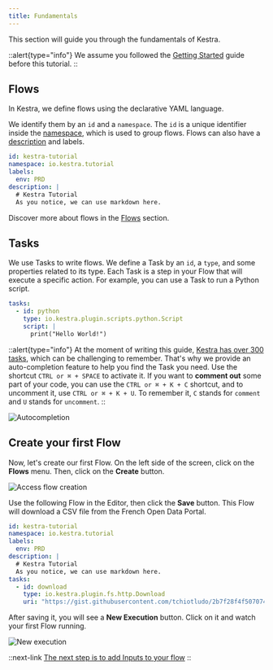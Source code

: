 ```yaml
---
title: Fundamentals
---
```


This section will guide you through the fundamentals of Kestra.

::alert{type="info"}
We assume you followed the [Getting Started](../01.getting-started.md) guide before this tutorial.
::

## Flows

In Kestra, we define flows using the declarative YAML language.

We identify them by an `id` and a `namespace`. The `id` is a unique identifier inside the [namespace](../03.concepts/01.flows.md#namespace), which is used to group flows. Flows can also have a [description](../05.developer-guide/01.flow.md#document-your-flow) and labels.

```yaml
id: kestra-tutorial
namespace: io.kestra.tutorial
labels:
  env: PRD
description: |
  # Kestra Tutorial
  As you notice, we can use markdown here.
```

Discover more about flows in the [Flows](../05.developer-guide/01.flow.md) section.

## Tasks

We use Tasks to write flows. We define a Task by an `id`, a `type`, and some properties related to its type. Each Task is a step in your Flow that will execute a specific action. For example, you can use a Task to run a Python script.

```yaml
tasks:
  - id: python
    type: io.kestra.plugin.scripts.python.Script
    script: |
      print("Hello World!")
```

::alert{type="info"}
At the moment of writing this guide, [Kestra has over 300 tasks](../../plugins/index.md), which can be challenging to remember. That's why we provide an auto-completion feature to help you find the Task you need. Use the shortcut `CTRL or ⌘ + SPACE` to activate it. If you want to **comment out** some part of your code, you can use the `CTRL or ⌘ + K + C` shortcut, and to uncomment it, use `CTRL or ⌘ + K + U`. To remember it, `C` stands for `comment` and `U` stands for `uncomment`. 
::

![Autocompletion](/docs/tutorial/fundamentals/autocomplete.gif)

## Create your first Flow

Now, let's create our first Flow. On the left side of the screen, click on the **Flows** menu.
Then, click on the **Create** button.

![Access flow creation](/docs/tutorial/fundamentals/create-button.png)

Use the following Flow in the Editor, then click the **Save** button.
This Flow will download a CSV file from the French Open Data Portal.

```yaml
id: kestra-tutorial
namespace: io.kestra.tutorial
labels:
  env: PRD
description: |
  # Kestra Tutorial
  As you notice, we can use markdown here.
tasks:
  - id: download
    type: io.kestra.plugin.fs.http.Download
    uri: "https://gist.githubusercontent.com/tchiotludo/2b7f28f4f507074e60150aedb028e074/raw/6b6348c4f912e79e3ffccaf944fd019bf51cba30/conso-elec-gaz-annuelle-par-naf-agregee-region.csv"
```

After saving it, you will see a **New Execution** button. Click on it and watch your first Flow running.

![New execution](/docs/tutorial/fundamentals/new-execution.png)


::next-link
[The next step is to add Inputs to your flow](./02.inputs.md)
::


